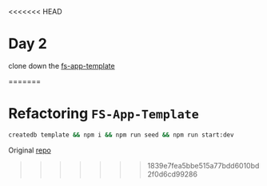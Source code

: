 <<<<<<< HEAD
# Day 2

clone down the [fs-app-template](https://github.com/FullstackAcademy/fs-app-template)

=======
# Refactoring `FS-App-Template`

```sh
createdb template && npm i && npm run seed && npm run start:dev
```

Original [repo](https://github.com/FullstackAcademy/fs-app-template)
>>>>>>> 1839e7fea5bbe515a77bdd6010bd2f0d6cd99286
